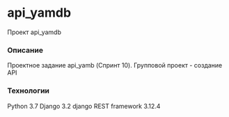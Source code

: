 # api_yamdb
Проект api_yamdb
### Описание
Проектное задание api_yamb (Спринт 10). Групповой проект - создание API
### Технологии
Python 3.7
Django 3.2
django REST framework 3.12.4

